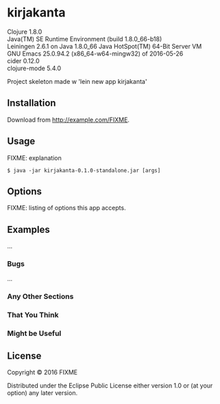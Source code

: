 # kirjakanta

Clojure 1.8.0  
Java(TM) SE Runtime Environment (build 1.8.0_66-b18)  
Leiningen 2.6.1 on Java 1.8.0_66 Java HotSpot(TM) 64-Bit Server VM  
GNU Emacs 25.0.94.2 (x86_64-w64-mingw32) of 2016-05-26  
cider 0.12.0  
clojure-mode 5.4.0  

Project skeleton made w 'lein new app kirjakanta'

## Installation

Download from http://example.com/FIXME.

## Usage

FIXME: explanation

    $ java -jar kirjakanta-0.1.0-standalone.jar [args]

## Options

FIXME: listing of options this app accepts.

## Examples

...

### Bugs

...

### Any Other Sections
### That You Think
### Might be Useful

## License

Copyright © 2016 FIXME

Distributed under the Eclipse Public License either version 1.0 or (at
your option) any later version.
